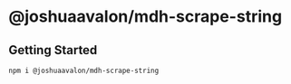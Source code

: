 # @joshuaavalon/mdh-scrape-string

## Getting Started

```sh
npm i @joshuaavalon/mdh-scrape-string
```
